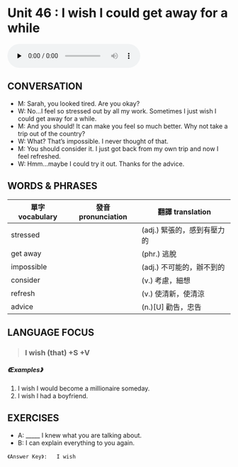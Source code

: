 # Unit 46 : I wish I could get away for a while

<audio controls preload="none">
  <source src="https://channelplus.ner.gov.tw/api/audio/5ad2e605f95e3500064f42f1">
</audio>

## CONVERSATION
* M: Sarah, you looked tired. Are you okay?
* W: No…I feel so stressed out by all my work. Sometimes I just wish I could get away for a while.
* M: And you should! It can make you feel so much better. Why not take a trip out of the country?
* W: What? That’s impossible. I never thought of that.
* M: You should consider it. I just got back from my own trip and now I feel refreshed.
* W: Hmm…maybe I could try it out. Thanks for the advice. 

## WORDS & PHRASES
單字 vocabulary|發音 pronunciation|翻譯 translation
---|---|---
stressed||(adj.) 緊張的，感到有壓力的
get away||(phr.) 逃脫
impossible||(adj.) 不可能的，辦不到的
consider||(v.) 考慮，細想
refresh||(v.) 使清新，使清涼
advice||(n.)[U] 勸告，忠告

## LANGUAGE FOCUS 
> <h3>I wish (that) +S +V</h3>

##### 《Examples》
1. I wish I would become a millionaire someday.
2. I wish I had a boyfriend. 

## EXERCISES 
* A: _____ I knew what you are talking about.
* B: I can explain everything to you again. 

`《Answer Key》:   I wish`
